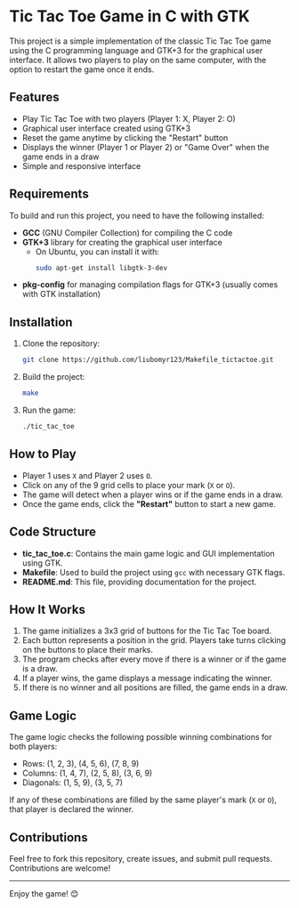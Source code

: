 # Tic Tac Toe Game in C with GTK

This project is a simple implementation of the classic Tic Tac Toe game using the C programming language and GTK+3 for the graphical user interface. It allows two players to play on the same computer, with the option to restart the game once it ends.

## Features

- Play Tic Tac Toe with two players (Player 1: X, Player 2: O)
- Graphical user interface created using GTK+3
- Reset the game anytime by clicking the "Restart" button
- Displays the winner (Player 1 or Player 2) or "Game Over" when the game ends in a draw
- Simple and responsive interface

## Requirements

To build and run this project, you need to have the following installed:

- **GCC** (GNU Compiler Collection) for compiling the C code
- **GTK+3** library for creating the graphical user interface
  - On Ubuntu, you can install it with:
    ```bash
    sudo apt-get install libgtk-3-dev
    ```
- **pkg-config** for managing compilation flags for GTK+3 (usually comes with GTK installation)

## Installation

1. Clone the repository:
    ```bash
    git clone https://github.com/liubomyr123/Makefile_tictactoe.git
    ```

2. Build the project:
    ```bash
    make
    ```

3. Run the game:
    ```bash
    ./tic_tac_toe
    ```

## How to Play

- Player 1 uses `X` and Player 2 uses `O`.
- Click on any of the 9 grid cells to place your mark (`X` or `O`).
- The game will detect when a player wins or if the game ends in a draw.
- Once the game ends, click the **"Restart"** button to start a new game.

## Code Structure

- **tic_tac_toe.c**: Contains the main game logic and GUI implementation using GTK.
- **Makefile**: Used to build the project using `gcc` with necessary GTK flags.
- **README.md**: This file, providing documentation for the project.

## How It Works

1. The game initializes a 3x3 grid of buttons for the Tic Tac Toe board.
2. Each button represents a position in the grid. Players take turns clicking on the buttons to place their marks.
3. The program checks after every move if there is a winner or if the game is a draw.
4. If a player wins, the game displays a message indicating the winner.
5. If there is no winner and all positions are filled, the game ends in a draw.

## Game Logic

The game logic checks the following possible winning combinations for both players:

- Rows: (1, 2, 3), (4, 5, 6), (7, 8, 9)
- Columns: (1, 4, 7), (2, 5, 8), (3, 6, 9)
- Diagonals: (1, 5, 9), (3, 5, 7)

If any of these combinations are filled by the same player's mark (`X` or `O`), that player is declared the winner.

## Contributions

Feel free to fork this repository, create issues, and submit pull requests. Contributions are welcome!

---

Enjoy the game! 😊
